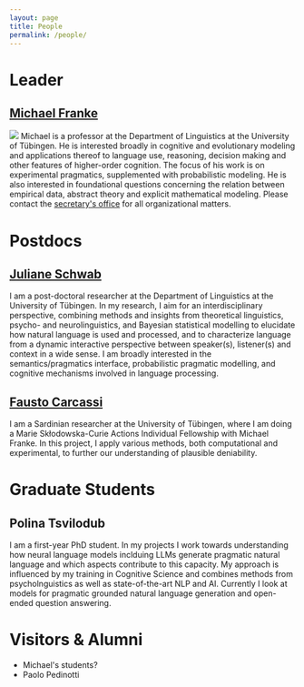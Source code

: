 ```yaml
---
layout: page
title: People
permalink: /people/
---
```


# Leader

## [Michael Franke](https://michael-franke.github.io/heimseite/)
![](/_assets/images/MF.png)
Michael is a professor at the Department of Linguistics at the University of Tübingen. He is interested broadly in cognitive and evolutionary modeling and applications thereof to language use, reasoning, decision making and other features of higher-order cognition. The focus of his work is on experimental pragmatics, supplemented with probabilistic modeling. He is also interested in foundational questions concerning the relation between empirical data, abstract theory and explicit mathematical modeling.
Please contact the <a href="mailto:sekretariat.pragmatik@semsprach.uni-tuebingen.de">secretary's office</a> for all organizational matters.

# Postdocs
## [Juliane Schwab](https://julianeschwab.github.io)
I am a post-doctoral researcher at the Department of Linguistics at the University of Tübingen. 
In my research, I aim for an interdisciplinary perspective, combining methods and insights from theoretical linguistics, psycho- and neurolinguistics, and Bayesian statistical modelling to elucidate how natural language is used and processed, and to characterize language from a dynamic interactive perspective between speaker(s), listener(s) and context in a wide sense.
I am broadly interested in the semantics/pragmatics interface, probabilistic pragmatic modelling, and cognitive mechanisms involved in language processing. 

## [Fausto Carcassi](https://thelogicalgrammar.github.io/)
I am a Sardinian researcher at the University of Tübingen, where I am doing a Marie Skłodowska-Curie Actions Individual Fellowship with Michael Franke. In this project, I apply various methods, both computational and experimental, to further our understanding of plausible deniability. 

# Graduate Students
## Polina Tsvilodub
I am a first-year PhD student. In my projects I work towards understanding how neural language models inclduing LLMs generate pragmatic natural language and which aspects contribute to this capacity. My approach is influenced by my training in Cognitive Science and combines methods from psycholnguistics as well as state-of-the-art NLP and AI. Currently I look at models for pragmatic grounded natural language generation and open-ended question answering. 

# Visitors & Alumni
* Michael's students?
* Paolo Pedinotti